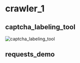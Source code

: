 # crawler_1
## captcha_labeling_tool
![captcha_labeling_tool](https://user-images.githubusercontent.com/66715785/152665205-5547fa94-09d0-4712-b094-b01d46827b1d.png)

## requests_demo

